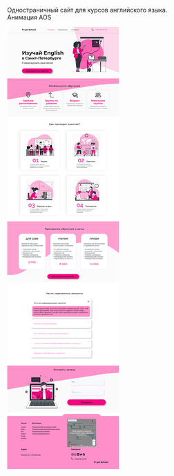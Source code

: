 Одностраничный сайт для курсов английского языка.<br>
Анимация AOS<br>
<div><img src="https://github.com/Olga-Zyukina/EnglishSchool/blob/master/Screenshot.png" title="EnglishSchool" alt="EnglishSchool"/></div>